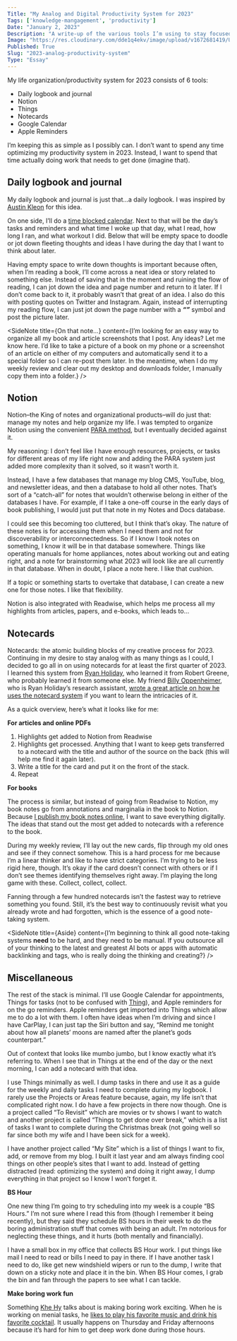 ```yaml
---
Title: "My Analog and Digital Productivity System for 2023"
Tags: ['knowledge-mangagement', 'productivity']
Date: "January 2, 2023"
Description: "A write-up of the various tools I’m using to stay focused and work on things that matter this year."
Image: "https://res.cloudinary.com/dde1q4ekv/image/upload/v1672681419/Untitled-1_d57pku.png"
Published: True
Slug: "2023-analog-productivity-system"
Type: "Essay"
---
```


My life organization/productivity system for 2023 consists of 6 tools:

- Daily logbook and journal
- Notion
- Things
- Notecards
- Google Calendar
- Apple Reminders

I’m keeping this as simple as I possibly can. I don’t want to spend any time optimizing my productivity system in 2023. Instead, I want to spend that time actually doing work that needs to get done (imagine that).

## **Daily logbook and journal**

My daily logbook and journal is just that…a daily logbook. I was inspired by [Austin Kleon](https://austinkleon.com/2010/01/31/logbook/) for this idea.

On one side, I’ll do a [time blocked calendar](https://medium.com/rohdesign/the-daily-plan-bar-357972361096). Next to that will be the day’s tasks and reminders and what time I woke up that day, what I read, how long I ran, and what workout I did. Below that will be empty space to doodle or jot down fleeting thoughts and ideas I have during the day that I want to think about later.

Having empty space to write down thoughts is important because often, when I’m reading a book, I’ll come across a neat idea or story related to something else. Instead of saving that in the moment and ruining the flow of reading, I can jot down the idea and page number and return to it later. If I don’t come back to it, it probably wasn’t that great of an idea. I also do this with posting quotes on Twitter and Instagram. Again, instead of interrupting my reading flow, I can just jot down the page number with a ***“”*** symbol and post the picture later.

<SideNote title={On that note…} content={I’m looking for an easy way to organize all my book and article screenshots that I post. Any ideas? Let me know here. I’d like to take a picture of a book on my phone or a screenshot of an article on either of my computers and automatically send it to a special folder so I can re-post them later. In the meantime, when I do my weekly review and clear out my desktop and downloads folder, I manually copy them into a folder.} /> 

## **Notion**

Notion–the King of notes and organizational products–will do just that: manage my notes and help organize my life. I was tempted to organize Notion using the convenient [PARA method](https://fortelabs.com/blog/para/), but I eventually decided against it.

My reasoning: I don’t feel like I have enough resources, projects, or tasks for different areas of my life right now and adding the PARA system just added more complexity than it solved, so it wasn’t worth it.

Instead, I have a few databases that manage my blog CMS, YouTube, blog, and newsletter ideas, and then a database to hold all other notes. That’s sort of a “catch-all” for notes that wouldn’t otherwise belong in either of the databases I have. For example, if I take a one-off course in the early days of book publishing, I would just put that note in my Notes and Docs database.

I could see this becoming too cluttered, but I think that’s okay. The nature of these notes is for accessing them when I need them and not for discoverability or interconnectedness. So if I know I took notes on something, I know it will be in that database somewhere. Things like operating manuals for home appliances, notes about working out and eating right, and a note for brainstorming what 2023 will look like are all currently in that database. When in doubt, I place a note here. I like that cushion.

If a topic or something starts to overtake that database, I can create a new one for those notes. I like that flexibility.

Notion is also integrated with Readwise, which helps me process all my highlights from articles, papers, and e-books, which leads to…

## **Notecards**

Notecards: the atomic building blocks of my creative process for 2023. Continuing in my desire to stay analog with as many things as I could, I decided to go all in on using notecards for at least the first quarter of 2023. I learned this system from [Ryan Holiday](https://ryanholiday.net/the-notecard-system-the-key-for-remembering-organizing-and-using-everything-you-read/), who learned it from Robert Greene, who probably learned it from someone else. My friend [Billy Oppenheimer](https://twitter.com/bpoppenheimer), who is Ryan Holiday’s research assistant, [wrote a great article on how he uses the notecard system](https://billyoppenheimer.com/notecard-system/) if you want to learn the intricacies of it.

As a quick overview, here’s what it looks like for me:

**For articles and online PDFs**

1. Highlights get added to Notion from Readwise
2. Highlights get processed. Anything that I want to keep gets transferred to a notecard with the title and author of the source on the back (this will help me find it again later).
3. Write a title for the card and put it on the front of the stack.
4. Repeat

**For books**

The process is similar, but instead of going from Readwise to Notion, my book notes go from annotations and marginalia in the book to Notion. Because [I publish my book notes online](https://www.dltn.io/notes), I want to save everything digitally. The ideas that stand out the most get added to notecards with a reference to the book.

During my weekly review, I’ll lay out the new cards, flip through my old ones and see if they connect somehow. This is a hard process for me because I’m a linear thinker and like to have strict categories. I’m trying to be less rigid here, though. It’s okay if the card doesn’t connect with others or if I don’t see themes identifying themselves right away. I’m playing the long game with these. Collect, collect, collect.

Fanning through a few hundred notecards isn’t the fastest way to retrieve something you found. Still, it’s the best way to continuously revisit what you already wrote and had forgotten, which is the essence of a good note-taking system.

<SideNote title={Aside} content={I’m beginning to think all good note-taking systems **need** to be hard, and they need to be manual. If you outsource all of your thinking to the latest and greatest AI bots or apps with automatic backlinking and tags, who is really doing the thinking and creating?} /> 

## **Miscellaneous**

The rest of the stack is minimal. I’ll use Google Calendar for appointments, Things for tasks (not to be confused with [Thing](https://addamsfamily.fandom.com/wiki/Thing)), and Apple reminders for on the go reminders. Apple reminders get imported into Things which allow me to do a lot with them. I often have ideas when I’m driving and since I have CarPlay, I can just tap the Siri button and say, “Remind me tonight about how all planets’ moons are named after the planet’s gods counterpart.”

Out of context that looks like mumbo jumbo, but I know exactly what it’s referring to. When I see that in Things at the end of the day or the next morning, I can add a notecard with that idea.

I use Things minimally as well. I dump tasks in there and use it as a guide for the weekly and daily tasks I need to complete during my logbook. I rarely use the Projects or Areas feature because, again, my life isn’t that complicated right now. I do have a few projects in there now though. One is a project called “To Revisit” which are movies or tv shows I want to watch and another project is called “Things to get done over break,” which is a list of tasks I want to complete during the Christmas break (not going well so far since both my wife and I have been sick for a week).

I have another project called “My Site” which is a list of things I want to fix, add, or remove from my blog. I built it last year and am always finding cool things on other people’s sites that I want to add. Instead of getting distracted (read: optimizing the system) and doing it right away, I dump everything in that project so I know I won’t forget it.

**BS Hour**

One new thing I’m going to try scheduling into my week is a couple “BS Hours.” I’m not sure where I read this from (though I remember it being recently), but they said they schedule BS hours in their week to do the boring administration stuff that comes with being an adult. I’m notorious for neglecting these things, and it hurts (both mentally and financially).

I have a small box in my office that collects BS Hour work. I put things like mail I need to read or bills I need to pay in there. If I have another task I need to do, like get new windshield wipers or run to the dump, I write that down on a sticky note and place it in the bin. When BS Hour comes, I grab the bin and fan through the papers to see what I can tackle.

**Make boring work fun**

Something [Khe Hy](https://twitter.com/khemaridh) talks about is making boring work exciting. When he is working on menial tasks, he [likes to play his favorite music and drink his favorite cocktail](https://twitter.com/jspector/status/1607884208642592768?s=20&t=V8c28815Ll2Td_ZzdOaHCQ). It usually happens on Thursday and Friday afternoons because it’s hard for him to get deep work done during those hours.